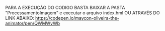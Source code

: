 PARA A EXECUÇÃO DO CODIGO BASTA BAIXAR A PASTA "ProcessamentoImagem" e executar o arquivo index.hml
OU ATRAVÉS DO LINK ABAIXO:
https://codepen.io/maycon-oliveira-the-animator/pen/QWMWvWb

